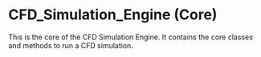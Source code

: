 # CFD_Simulation_Engine (Core)

This is the core of the CFD Simulation Engine.
It contains the core classes and methods to run a CFD simulation.